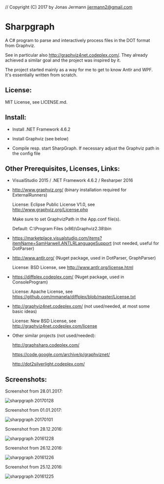 // Copyright (C) 2017 by Jonas Jermann <jjermann2@gmail.com>

Sharpgraph
==========

A C# program to parse and interactively process files in the DOT format from Graphviz.

See in particular also http://graphviz4net.codeplex.com/.
They already achieved a similar goal and the project was inspired by it.

The project started mainly as a way for me to get to know Antlr and WPF.
It's essentially written from scratch.


License:
--------
MIT License, see LICENSE.md.


Install:
--------
- Install .NET Framework 4.6.2

- Install Graphviz (see below)

- Compile resp. start SharpGraph.
  If necessary adjust the Graphviz path in the config file


Other Prerequisites, Licenses, Links:
-------------------------------------
- VisualStudio 2015 / .NET Framework 4.6.2 / Resharper 2016

- http://www.graphviz.org/ (binary installation required for ExternalRunners)

  License: Eclipse Public License V1.0, see http://www.graphviz.org/License.php

  Make sure to set GraphvizPath in the App.conf file(s).

  Default: C:\Program Files (x86)\Graphviz2.38\bin

- https://marketplace.visualstudio.com/items?itemName=SamHarwell.ANTLRLanguageSupport (not needed, useful for DotParser)

- http://www.antlr.org/ (Nuget package, used in DotParser, GraphParser)

  License: BSD License, see http://www.antlr.org/license.html

- https://diffplex.codeplex.com/ (Nuget package, used in ConsoleProgram)

  License: Apache License, see https://github.com/mmanela/diffplex/blob/master/License.txt

- http://graphviz4net.codeplex.com/ (not used/needed, at most some basic ideas)

  License: New BSD License, see http://graphviz4net.codeplex.com/license

- Other similar projects (not used/needed):

  http://graphsharp.codeplex.com/
  
  https://code.google.com/archive/p/graphviznet/
  
  http://dot2silverlight.codeplex.com/


Screenshots:
------------

Screenshot from 28.01.2017:

![sharpgraph 20170128](https://cloud.githubusercontent.com/assets/1377808/22400334/0a8cf836-e5b2-11e6-8f2d-f4b317f5cef6.png)

Screenshot from 01.01.2017:

![sharpgraph 20170101](https://cloud.githubusercontent.com/assets/1377808/21582909/59e80cc6-d069-11e6-8c41-53943c27dcd1.png)

Screenshot from 28.12.2016:

![sharpgraph 20161228](https://cloud.githubusercontent.com/assets/1377808/21525059/e97322ce-cd1a-11e6-815e-a271bcb4aa9f.png)

Screenshot from 26.12.2016:

![sharpgraph 20161226](https://cloud.githubusercontent.com/assets/1377808/21485976/43a80bee-cbac-11e6-9cb3-64855dd6286c.png)

Screenshot from 25.12.2016:

![sharpgraph 20161225](https://cloud.githubusercontent.com/assets/1377808/21469092/0a97e0f0-ca39-11e6-95a5-92e2536b1201.png)
